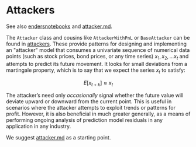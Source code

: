 


# Attackers

See also [endersnotebooks](https://github.com/microprediction/endersnotebooks) and
[attacker.md](https://github.com/microprediction/endersgame/blob/main/endersgame/attackers/attacker.md).

The `Attacker` class and cousins like `AttackerWithPnL` or `BaseAttacker` can be found in 
[attackers](https://github.com/microprediction/endersgame/tree/main/endersgame/attackers). These 
provide patterns for designing and implementing an "attacker" model that consumes a univariate sequence of numerical data points (such as stock prices, bond prices, or any time series) $x_1, x_2, \dots x_t$ and attempts to predict its future movement. It looks for small deviations from a martingale property, which is to say that we expect the series $x_t$ to satisfy:

$$ E[x_{t+k}] \approx x_t $$

The attacker’s need only *occasionally* signal whether the future value will deviate upward or downward from the current point. This is useful in scenarios where the attacker attempts to exploit trends or patterns for profit. However, it is also beneficial in much greater generally, as a means of performing ongoing analysis of prediction model residuals in any application in any industry. 

We suggest [attacker.md](https://github.com/microprediction/endersgame/blob/main/endersgame/attackers/attacker.md) as a starting point. 